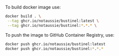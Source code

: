 To build docker image use:

```bash
docker build . \
 --tag ghcr.io/notaussie/bustinel:latest \
 --tag ghcr.io/notaussie/bustinel:*.*.* \
```

To push the image to GitHub Container Registry, use:

```bash
docker push ghcr.io/notaussie/bustinel:latest
docker push ghcr.io/notaussie/bustinel:*.*.*
```
